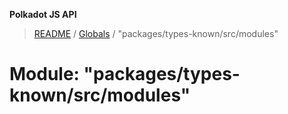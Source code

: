 **Polkadot JS API**

> [README](../README.md) / [Globals](../globals.md) / "packages/types-known/src/modules"

# Module: "packages/types-known/src/modules"
